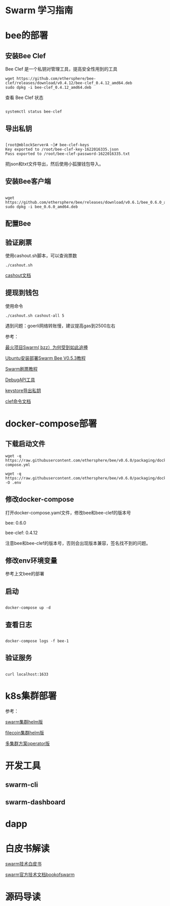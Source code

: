 
<h1>Swarm 学习指南</h>

# bee的部署

## 安装Bee Clef

Bee Clef 是一个私钥对管理工具，提高安全性用到的工具

```
wget https://github.com/ethersphere/bee-clef/releases/download/v0.4.12/bee-clef_0.4.12_amd64.deb
sudo dpkg -i bee-clef_0.4.12_amd64.deb

```

查看 Bee Clef 状态

```

systemctl status bee-clef

```

## 导出私钥

```

[root@mblockServerA ~]# bee-clef-keys
Key exported to /root/bee-clef-key-1622016335.json
Pass exported to /root/bee-clef-password-1622016335.txt

```

把json和txt文件导出，然后使用小狐狸钱包导入。

## 安装Bee客户端

```

wget https://github.com/ethersphere/bee/releases/download/v0.6.1/bee_0.6.0_amd64.deb
sudo dpkg -i bee_0.6.0_amd64.deb

```

## 配置Bee

## 验证刷票

使用cashout.sh脚本，可以查询票数

```
./cashout.sh
```

[cashout文档](https://docs.ethswarm.org/docs/working-with-bee/cashing-out)

## 提现到钱包

使用命令

```
./cashout.sh cashout-all 5
```

遇到问题：goerli网络转账慢，建议提高gas到2500左右



参考：

[最火项目Swarm( bzz）为何受到如此追捧](https://www.163.com/dy/article/GA9PK2O405149MB5.html)

[Ubuntu安装部署Swarm Bee V0.5.3教程](https://www.yuque.com/daxiansheng-ohldj/ilm2lv/nccrxg)

[Swarm刷票教程](https://vlambda.com/wz_7iIczyfM1kw.html)

[DebugAPI工具](https://docs.ethswarm.org/debug-api/)

[keystore导出私钥](https://www.yundongfang.com/Yun41920.html)


[clef命令文档](https://geth.ethereum.org/docs/clef/tutorial)


# docker-compose部署

## 下载启动文件

```
wget -q https://raw.githubusercontent.com/ethersphere/bee/v0.6.0/packaging/docker/docker-compose.yml

wget -q https://raw.githubusercontent.com/ethersphere/bee/v0.6.0/packaging/docker/env -O .env

```

## 修改docker-compose

打开docker-compose.yaml文件，修改bee和bee-clef的版本号

bee: 0.6.0

bee-clef: 0.4.12

注意bee和bee-clef的版本号，否则会出现版本兼容，签名找不到的问题。

## 修改env环境变量

参考上文bee的部署

## 启动

```

docker-compose up -d

```

## 查看日志

```

docker-compose logs -f bee-1

```

## 验证服务

```

curl localhost:1633

```

# k8s集群部署

参考：

[swarm集群helm版](https://github.com/ethersphere/helm)

[filecoin集群helm版](https://github.com/glifio/filecoin-chart)

[多集群方案operator版](https://github.com/kotalco/kotal)

# 开发工具

## swarm-cli

## swarm-dashboard
 
 # dapp

 # 白皮书解读

[swarm技术白皮书](https://chinapeace.github.io/pdf/latest.bookofswarm.eth.ZH_CN.pdf)

[swarm官方技术文档bookofswarm](https://gateway.ethswarm.org/bzz/latest.bookofswarm.eth/)

 # 源码导读